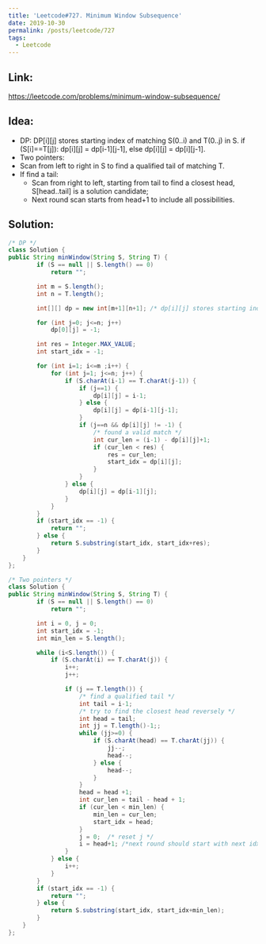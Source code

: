 ```yaml
---
title: 'Leetcode#727. Minimum Window Subsequence'
date: 2019-10-30
permalink: /posts/leetcode/727
tags:
  - Leetcode
---
```

## Link: ##
https://leetcode.com/problems/minimum-window-subsequence/

## Idea: ##
- DP: DP[i][j] stores starting index of matching S(0..i) and T(0..j) in S. if (S[i]==T[j]): dp[i][j] = dp[i-1][j-1], else dp[i][j] = dp[i][j-1].
- Two pointers:
- Scan from left to right in S to find a qualified tail of matching T.
- If find a tail:
  - Scan from right to left, starting from tail to find a closest head, S[head..tail] is a solution candidate;
  - Next round scan starts from head+1 to include all possibilities.


## Solution: ##
```java
/* DP */
class Solution {
public String minWindow(String S, String T) {
        if (S == null || S.length() == 0)
            return "";

        int m = S.length();
        int n = T.length();

        int[][] dp = new int[m+1][n+1]; /* dp[i][j] stores starting index of matching T(0..j) at S(i) */

        for (int j=0; j<=n; j++)
            dp[0][j] = -1;

        int res = Integer.MAX_VALUE;
        int start_idx = -1;

        for (int i=1; i<=m ;i++) {
            for (int j=1; j<=n; j++) {
                if (S.charAt(i-1) == T.charAt(j-1)) {
                    if (j==1) {
                        dp[i][j] = i-1;
                    } else {
                        dp[i][j] = dp[i-1][j-1];
                    }
                    if (j==n && dp[i][j] != -1) {
                        /* found a valid match */
                        int cur_len = (i-1) - dp[i][j]+1;
                        if (cur_len < res) {
                            res = cur_len;
                            start_idx = dp[i][j];
                        }
                    }
                } else {
                    dp[i][j] = dp[i-1][j];
                }
            }
        }
        if (start_idx == -1) {
            return "";
        } else {
            return S.substring(start_idx, start_idx+res);
        }
    }
};

/* Two pointers */
class Solution {
public String minWindow(String S, String T) {
        if (S == null || S.length() == 0)
            return "";

        int i = 0, j = 0;
        int start_idx = -1;
        int min_len = S.length();

        while (i<S.length()) {
            if (S.charAt(i) == T.charAt(j)) {
                i++;
                j++;

                if (j == T.length()) {
                    /* find a qualified tail */
                    int tail = i-1;
                    /* try to find the closest head reversely */
                    int head = tail;
                    int jj = T.length()-1;;
                    while (jj>=0) {
                        if (S.charAt(head) == T.charAt(jj)) {
                            jj--;
                            head--;
                        } else {
                            head--;
                        }
                    }
                    head = head +1;
                    int cur_len = tail - head + 1;
                    if (cur_len < min_len) {
                        min_len = cur_len;
                        start_idx = head;
                    }
                    j = 0;  /* reset j */
                    i = head+1; /*next round should start with next idx after head */
                }
            } else {
                i++;
            }
        }
        if (start_idx == -1) {
            return "";
        } else {
            return S.substring(start_idx, start_idx+min_len);
        }
    }
};
```
